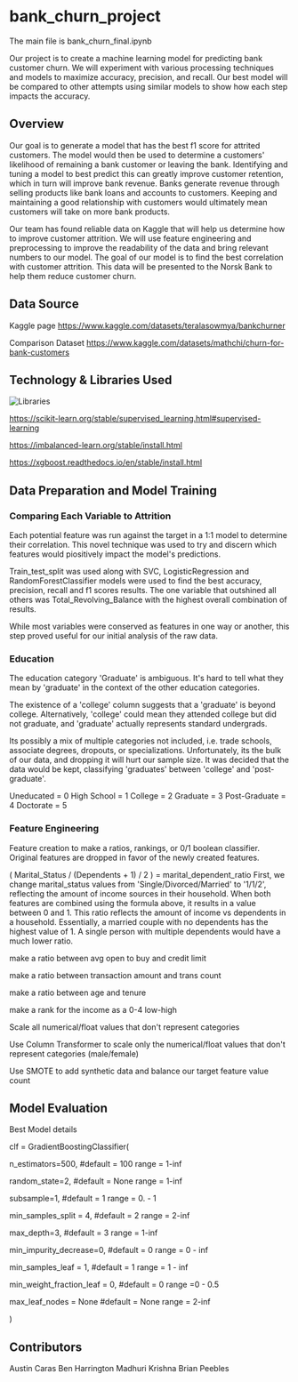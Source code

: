# bank_churn_project

The main file is bank_churn_final.ipynb

Our project is to create a machine learning model for predicting bank customer churn. We will experiment with various processing techniques and models to maximize accuracy, precision, and recall. Our best model will be compared to other attempts using similar models to show how each step impacts the accuracy. 



## Overview

Our goal is to generate a model that has the best f1 score for attrited customers. The model would then be used to determine a customers' likelihood of remaining a bank customer or leaving the bank. Identifying and tuning a model to best predict this can greatly improve customer retention, which in turn will improve bank revenue. Banks generate revenue through selling products like bank loans and accounts to customers. Keeping and maintaining a good relationship with customers would ultimately mean customers will take on more bank products. 

Our team has found reliable data on Kaggle that will help us determine how to improve customer attrition. We will use feature engineering and preprocessing to improve the readability of the data and bring relevant numbers to our model. The goal of our model is to find the best correlation with customer attrition. This data will be presented to the Norsk Bank to help them reduce customer churn. 


## Data Source
Kaggle page
https://www.kaggle.com/datasets/teralasowmya/bankchurner

Comparison Dataset
https://www.kaggle.com/datasets/mathchi/churn-for-bank-customers

## Technology & Libraries Used

![Libraries](https://github.com/carasaj/bank_churn_project/blob/main/Resources/Libraries.PNG) 

https://scikit-learn.org/stable/supervised_learning.html#supervised-learning

https://imbalanced-learn.org/stable/install.html

https://xgboost.readthedocs.io/en/stable/install.html


## Data Preparation and Model Training

### Comparing Each Variable to Attrition

Each potential feature was run against the target in a 1:1 model to determine their correlation. This novel technique was used to try and discern which features would piositively impact the model's predictions.

Train_test_split was used along with SVC, LogisticRegression and RandomForestClassifier models were used to find the best accuracy, precision, recall and f1 scores results. The one variable that outshined all others was Total_Revolving_Balance with the highest overall combination of results.

While most variables were conserved as features in one way or another, this step proved useful for our initial analysis of the raw data.

### Education

The education category 'Graduate' is ambiguous. It's hard to tell what they mean by 'graduate' in the context of the other education categories.

The existence of a 'college' column suggests that a 'graduate' is beyond college. 
Alternatively, 'college' could mean they attended college but did not graduate, and 'graduate' actually represents standard undergrads.
        
Its possibly a mix of multiple categories not included, i.e. trade schools, associate degrees, dropouts, or specializations. Unfortunately, its the bulk of our data, and dropping it will hurt our sample size. It was decided that the data would be kept, classifying 'graduates' between 'college' and 'post-graduate'.

Uneducated = 0
High School = 1
College = 2
Graduate = 3
Post-Graduate = 4
Doctorate = 5



### Feature Engineering

Feature creation to make a ratios, rankings, or 0/1 boolean classifier. Original features are dropped in favor of the newly created features.

( Marital_Status / (Dependents + 1) / 2 ) = marital_dependent_ratio
First, we change marital_status values from 'Single/Divorced/Married' to '1/1/2', reflecting the amount of income sources in their household.
When both features are combined using the formula above, it results in a value between 0 and 1. This ratio reflects the amount of income vs dependents in a household. Essentially, a married couple with no dependents has the highest value of 1. A single person with multiple dependents would have a much lower ratio.


make a ratio between avg open to buy and credit limit

make a ratio between transaction amount and trans count

make a ratio between age and tenure

make a rank for the income as a 0-4 low-high
        
Scale all numerical/float values that don't represent categories

Use Column Transformer to scale only the numerical/float values that don't
represent categories (male/female)

Use SMOTE to add synthetic data and balance our target feature value count



## Model Evaluation

Best Model details

clf = GradientBoostingClassifier(

n_estimators=500,                    #default = 100    range = 1-inf

random_state=2,                      #default = None   range = 1-inf

subsample=1,                         #default = 1   range = 0. - 1

min_samples_split = 4,               #default = 2   range = 2-inf

max_depth=3,                         #default = 3    range = 1-inf

min_impurity_decrease=0,             #default = 0    range = 0 - inf

min_samples_leaf = 1,                #default = 1   range = 1 - inf

min_weight_fraction_leaf = 0,        #default = 0   range =0 - 0.5
 
max_leaf_nodes = None                #default = None   range = 2-inf

)


## Contributors

Austin Caras
Ben Harrington
Madhuri Krishna
Brian Peebles

